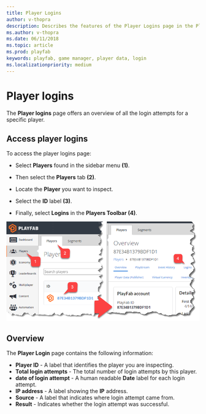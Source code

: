 ```yaml
---
title: Player Logins
author: v-thopra
description: Describes the features of the Player Logins page in the PlayFab Game Manager.
ms.author: v-thopra
ms.date: 06/11/2018
ms.topic: article
ms.prod: playfab
keywords: playfab, game manager, player data, login
ms.localizationpriority: medium
---
```


# Player logins

The **Player logins** page offers an overview of all the login attempts for a specific player.

## Access player logins

To access the player logins page:

- Select **Players** found in the sidebar menu **(1)**.

- Then select the  **Players** tab **(2)**. 
- Locate the **Player** you want to inspect.
- Select the **ID** label **(3)**.
- Finally, select **Logins** in the **Players Toolbar (4)**.

![Game Manager - Access Player Logins](media/tutorials/game-manager-access-player-logins.png)  

## Overview

The **Player Login** page contains the following information:

- **Player ID** - A label that identifies the player you are inspecting.
- **Total login attempts** - The total number of login attempts by this player.
- **date of login attempt** - A human readable **Date** label for each login attempt.
- **IP address** - A label showing the **IP** address.
- **Source** - A label that indicates where login attempt came from.
- **Result** - Indicates whether the login attempt was successful.